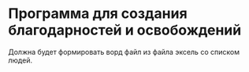 # Программа для создания благодарностей и освобождений
Должна будет формировать ворд файл из файла эксель со списком людей.